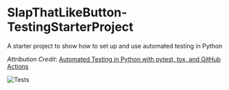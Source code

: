 # SlapThatLikeButton-TestingStarterProject
A starter project to show how to set up and use automated testing in Python

*Attribution Credit*: [Automated Testing in Python with pytest, tox, and GitHub Actions](https://www.youtube.com/watch?v=DhUpxWjOhME&list=PLmObeYdEVsb124e86086ZG7mrM1ylcORa&index=20&t=53s)

![Tests](https://github.com/brianackley001/python-testing-starter/actions/workflows/tests.yml/badge.svg)
